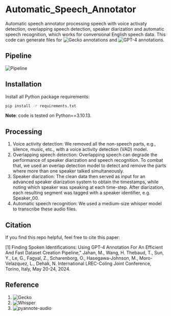# Automatic_Speech_Annotator
Automatic speech annotator processing speech with voice activaty detection, overlapping speech detection, speaker diarization and automatic speech recognition, which works for conversional English speech data.
This code can generate files for ![Gecko](https://github.com/gong-io/gecko) annotations and ![GPT-4](https://openai.com/index/gpt-4/) annotations.

## Pipeline
![Pipeline](https://github.com/WangHelin1997/Automatic_Speech_Annotator/blob/main/demo.png)

## Installation

Install all Python package requirements:

```bash
pip install -r requirements.txt
```

**Note**: code is tested on Python==3.10.13.

## Processing

1. Voice activity detection: We removed all the non-speech parts, e.g., silence, music, etc., with a voice activity detection (VAD) model.
2. Overlapping speech detection: Overlapping speech can degrade the performance of speaker diarization and speech recognition. To combat that, we used an overlap detection model to detect and remove the parts where more than one speaker talked simultaneously.
3. Speaker diarization: The clean data then served as input for an advanced speaker diarization system to obtain the timestamps, while noting which speaker was speaking at each time-step. After diarization, each resulting segment was tagged with a speaker identifier, e.g. Speaker_00.
4. Automatic speech recognition: We used a medium-size whisper model to transcribe these audio files.

## Citation

If you find this repo helpful, feel free to cite this paper:

[1] Finding Spoken Identifications: Using GPT-4 Annotation For An Efficient And Fast Dataset Creation Pipeline," Jahan, M., Wang, H. Thebaud, T., Sun, Y., Le, G., Fagyal, Z., Scharenborg, O., Hasegawa-Johnson, M., Moro-Velazquez, L., Dehak, N. International LREC-Coling Joint Conference, Torino, Italy, May 20-24, 2024.

## Reference

1. ![Gecko](https://github.com/gong-io/gecko)
2. ![Whisper](https://github.com/openai/whisper)
3. ![pyannote-audio](https://github.com/pyannote/pyannote-audio)
